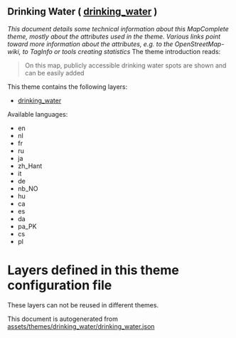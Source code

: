 [//]: # (WARNING: this file is automatically generated. Please find the sources at the bottom and edit those sources)

## Drinking Water ( [drinking_water](https://mapcomplete.org/drinking_water) )
_This document details some technical information about this MapComplete theme, mostly about the attributes used in the theme. Various links point toward more information about the attributes, e.g. to the OpenStreetMap-wiki, to TagInfo or tools creating statistics_
The theme introduction reads:

> On this map, publicly accessible drinking water spots are shown and can be easily added

This theme contains the following layers:

 - [drinking_water](../Layers/drinking_water.md)

Available languages:

 - en
 - nl
 - fr
 - ru
 - ja
 - zh_Hant
 - it
 - de
 - nb_NO
 - hu
 - ca
 - es
 - da
 - pa_PK
 - cs
 - pl

# Layers defined in this theme configuration file
These layers can not be reused in different themes.


This document is autogenerated from [assets/themes/drinking_water/drinking_water.json](https://github.com/pietervdvn/MapComplete/blob/develop/assets/themes/drinking_water/drinking_water.json)
